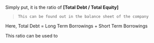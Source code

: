 Simply put, it is the ratio of **[Total Debt / Total Equity]**

> `This can be found out in the balance sheet of the company`

Here, Total Debt = Long Term Borrowings + Short Term Borrowings

This ratio can be used to 